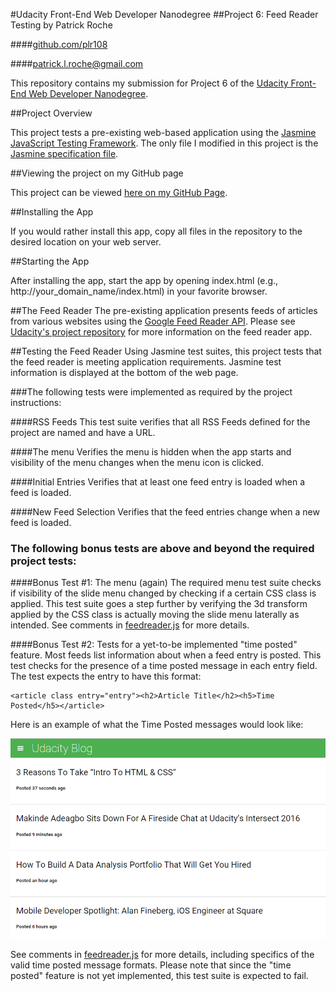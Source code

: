 #Udacity Front-End Web Developer Nanodegree
##Project 6: Feed Reader Testing by Patrick Roche

####[github.com/plr108](https://github.com/plr108)

####[patrick.l.roche@gmail.com](mailto:patrick.l.roche@gmail.com)

This repository contains my submission for Project 6 of the [Udacity Front-End Web Developer Nanodegree](https://www.udacity.com/course/front-end-web-developer-nanodegree--nd001).

##Project Overview

This project tests a pre-existing web-based application using the [Jasmine JavaScript Testing Framework](http://jasmine.github.io/).  The only file I modified in this project is the [Jasmine specification file](https://github.com/plr108/FrontEndNanodegreeProject6/blob/master/jasmine/spec/feedreader.js).

##Viewing the project on my GitHub page

This project can be viewed [here on my GitHub Page](http://plr108.github.io/portfolio/FEND6/index.html).

##Installing the App

If you would rather install this app, copy all files in the repository to the desired location on your web server.

##Starting the App

After installing the app, start the app by opening index.html (e.g., http://your_domain_name/index.html) in your favorite browser.

##The Feed Reader
The pre-existing application presents feeds of articles from various websites using the [Google Feed Reader API](https://developers.google.com/feed/).  Please see [Udacity's project repository](https://github.com/udacity/frontend-nanodegree-feedreader) for more information on the feed reader app.

##Testing the Feed Reader
Using Jasmine test suites, this project tests that the feed reader is meeting application requirements.  Jasmine test information is displayed at the bottom of the web page.

###The following tests were implemented as required by the project instructions:

####RSS Feeds
This test suite verifies that all RSS Feeds defined for the project are named and have a URL.

####The menu
Verifies the menu is hidden when the app starts and visibility of the menu changes when the menu icon is clicked.

####Initial Entries
Verifies that at least one feed entry is loaded when a feed is loaded.

####New Feed Selection
Verifies that the feed entries change when a new feed is loaded.

### The following bonus tests are above and beyond the required project tests:

####Bonus Test #1: The menu (again)
The required menu test suite checks if visibility of the slide menu changed by checking if a certain CSS class is applied.  This test suite goes a step further
by verifying the 3d transform applied by the CSS class is actually moving
the slide menu laterally as intended.  See comments in [feedreader.js](https://github.com/plr108/FrontEndNanodegreeProject6/blob/master/jasmine/spec/feedreader.js) for more details.

####Bonus Test #2: Tests for a yet-to-be implemented "time posted" feature.
Most feeds list information about when a feed entry is posted.  This test checks for the presence of a time posted message in each entry field.  The test expects the entry to have this format:

    <article class entry="entry"><h2>Article Title</h2><h5>Time Posted</h5></article>

Here is an example of what the Time Posted messages would look like:

![image of what the Time Posted messages would look like](img/time-posted.png)

See comments in [feedreader.js](https://github.com/plr108/FrontEndNanodegreeProject6/blob/master/jasmine/spec/feedreader.js) for more details, including specifics of the valid time posted message formats.  Please note that since the "time posted" feature is not yet implemented, this test suite is expected to fail.